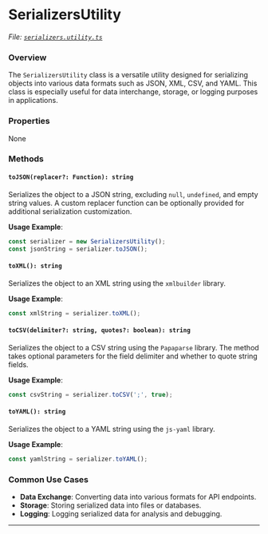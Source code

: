 # SerializersUtility

_File:_ [_`serializers.utility.ts`_](../../src/lib/utilities/serializers.utility.ts)

### Overview

The `SerializersUtility` class is a versatile utility designed for serializing objects into various data formats such as JSON, XML, CSV, and YAML. This class is especially useful for data interchange, storage, or logging purposes in applications.

### Properties

None

### Methods

#### `toJSON(replacer?: Function): string`

Serializes the object to a JSON string, excluding `null`, `undefined`, and empty string values. A custom replacer function can be optionally provided for additional serialization customization.

**Usage Example**:

```typescript
const serializer = new SerializersUtility();
const jsonString = serializer.toJSON();
```

#### `toXML(): string`

Serializes the object to an XML string using the `xmlbuilder` library.

**Usage Example**:

```typescript
const xmlString = serializer.toXML();
```

#### `toCSV(delimiter?: string, quotes?: boolean): string`

Serializes the object to a CSV string using the `Papaparse` library. The method takes optional parameters for the field delimiter and whether to quote string fields.

**Usage Example**:

```typescript
const csvString = serializer.toCSV(';', true);
```

#### `toYAML(): string`

Serializes the object to a YAML string using the `js-yaml` library.

**Usage Example**:

```typescript
const yamlString = serializer.toYAML();
```

### Common Use Cases

* **Data Exchange**: Converting data into various formats for API endpoints.
* **Storage**: Storing serialized data into files or databases.
* **Logging**: Logging serialized data for analysis and debugging.

***

